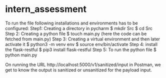 # intern_assessment
To run the file following installations and environments has to be configured:
Step1: Creating a directory in pycharm
$ mkdir Src
$ cd Src
Step 2: Creating a python file 
$ touch main.py
(here the code can be fetched from main.py) 
Step 3: Creating a virtual environment and then later activate it
$ python3 -m venv env
$ source env/bin/activate
Step 4: install the flask-restful 
$ pip3 install flask-restful
Step 5: To run the python file 
$ python main.py

On running the URL http://localhost:5000/v1/sanitized/input in Postman, we get to know the output is sanitized or unsanitized for the payload input.
